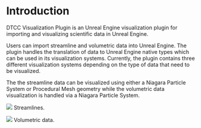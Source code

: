 # Introduction

DTCC Visualization Plugin is an Unreal Engine visualization plugin for importing and visualizing scientific data in Unreal Engine.

Users can import streamline and volumetric data into Unreal Engine. The plugin handles the translation of data to
Unreal Engine native types which can be used in its visualization systems. Currently, the plugin contains three different
visualization systems depending on the type of data that need to be visualized.

The the streamline data can be visualized using either a Niagara Particle System or Procedural Mesh geometry while the
volumetric data visualization is handled via a Niagara Particle System.

![](images/streamlines.jpg)
Streamlines.

![](images/volumetric.jpg)
Volumetric data.